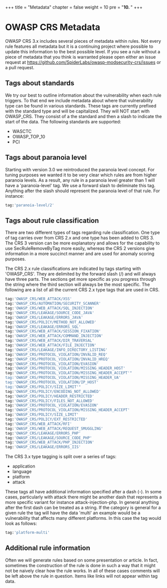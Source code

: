 +++
title = "Metadata"
chapter = false
weight = 10
pre = "<b>10. </b>"
+++

OWASP CRS Metadata
==================

OWASP CRS 3.x includes several pieces of metadata within rules. Not
every rule features all metadata but it is a continuing project where
possible to update this information to the best possible level. If you
see a rule without a piece of metadata that you think is warranted
please open either an issue request at
<https://github.com/SpiderLabs/owasp-modsecurity-crs/issues> or a pull
request.

Tags about standards
--------------------

We try our best to outline information about the vulnerability when each
rule triggers. To that end we include metadata about where that
vulnerability type can be found in various standards. These tags are
currently prefixed with the standard type and will be capitalized. They
will NOT start with OWASP\_CRS. They consist of a the standard and then
a slash to indicate the start of the data. The following standards are
supported:

-   WASCTC
-   OWASP\_TOP\_10
-   PCI

Tags about paranoia level
-------------------------

Starting with version 3.0 we reintroduced the paranoia level concept.
For tuning purposes we wanted it to be very clear which rules are from
higher paranoia levels. As a result, any rule in a paranoia level
greater than 1 will have a \'paranoia-level\' tag. We use a forward
slash to deliminate this tag. Anything after the slash should represent
the paranoia level of that rule. For instance:

```bash
tag:'paranoia-level/2'
```

Tags about rule classification
------------------------------

There are two different types of tags regarding rule classification. One
type of tag carries over from CRS 2.x and one type has been added to CRS
3. The CRS 3 version can be more explanatory and allows for the
capability to use SecRuleRemoveByTag more easily, whereas the CRS 2
versions give information in a more succinct manner and are used for
anomaly scoring purposes.

The CRS 2.x rule classifications are indicated by tags starting with
\'OWASP\_CRS\'. They are delimited by the forward slash (/) and will
always have three parts. The sections get more specific as you progress
through the string where the third section will always be the most
specific. The following are a list of all the current CRS 2.x type tags
that are used in CRS.

```bash
tag:'OWASP_CRS/WEB_ATTACK/XSS'
tag:'OWASP_CRS/AUTOMATION/SECURITY_SCANNER'
tag:'OWASP_CRS/WEB_ATTACK/SQL_INJECTION'
tag:'OWASP_CRS/LEAKAGE/SOURCE_CODE_JAVA'
tag:'OWASP_CRS/LEAKAGE/ERRORS_JAVA'
tag:'OWASP_CRS/POLICY/METHOD_NOT_ALLOWED'
tag:'OWASP_CRS/LEAKAGE/ERRORS_SQL'
tag:'OWASP_CRS/WEB_ATTACK/SESSION_FIXATION'
tag:'OWASP_CRS/WEB_ATTACK/COMMAND_INJECTION'
tag:'OWASP_CRS/WEB_ATTACK/DIR_TRAVERSAL'
tag:'OWASP_CRS/WEB_ATTACK/FILE_INJECTION'
tag:'OWASP_CRS/LEAKAGE/INFO_DIRECTORY_LISTING'
tag:'OWASP_CRS/PROTOCOL_VIOLATION/INVALID_REQ'
tag:'OWASP_CRS/PROTOCOL_VIOLATION/INVALID_HREQ'
tag:'OWASP_CRS/PROTOCOL_VIOLATION/EVASION'
tag:'OWASP_CRS/PROTOCOL_VIOLATION/MISSING_HEADER_HOST'
tag:'OWASP_CRS/PROTOCOL_VIOLATION/MISSING_HEADER_ACCEPT'"
tag:'OWASP_CRS/PROTOCOL_VIOLATION/MISSING_HEADER_UA'
tag:'OWASP_CRS/PROTOCOL_VIOLATION/IP_HOST'
tag:'OWASP_CRS/POLICY/SIZE_LIMIT'"
tag:'OWASP_CRS/POLICY/ENCODING_NOT_ALLOWED'
tag:'OWASP_CRS/POLICY/HEADER_RESTRICTED'
tag:'OWASP_CRS/POLICY/FILES_NOT_ALLOWED'
tag:'OWASP_CRS/PROTOCOL_VIOLATION/EVASION'
tag:'OWASP_CRS/PROTOCOL_VIOLATION/MISSING_HEADER_ACCEPT'
tag:'OWASP_CRS/POLICY/SIZE_LIMIT'
tag:'OWASP_CRS/POLICY/EXT_RESTRICTED'
tag:'OWASP_CRS/WEB_ATTACK/RFI'
tag:'OWASP_CRS/WEB_ATTACK/REQUEST_SMUGGLING'
tag:'OWASP_CRS/LEAKAGE/ERRORS_PHP'
tag:'OWASP_CRS/LEAKAGE/SOURCE_CODE_PHP'
tag:'OWASP_CRS/WEB_ATTACK/PHP_INJECTION'
tag:'OWASP_CRS/LEAKAGE/ERRORS_IIS'
```

The CRS 3.x type tagging is split over a series of tags:

-   application
-   language
-   platform
-   attack

These tags all have additional information specified after a dash (-).
In some cases, particularly with attack there might be another dash that
represents a more specific variant for instance attack-injection-php. In
general anything after the first dash can be treated as a string. If the
category is general for a given rule the tag will have the data
\'multi\' an example would be a vulnerability that affects many
different platforms. In this case the tag would look as follows:

```bash
tag:'platform-multi'
```

Additional rule information
---------------------------

Often we will generate rules based on some presentation or article. In
fact, sometimes the construction of the rule is done in such a way that
it might not be naively clear how the rule works. In all of these cases
comments will be left above the rule in question. Items like links will
not appear within tag data.
